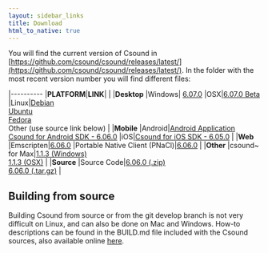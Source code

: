 ```yaml
---
layout: sidebar_links
title: Download
html_to_native: true
---
```


You will find the current version of Csound in [https://github.com/csound/csound/releases/latest/](https://github.com/csound/csound/releases/latest/). In the folder with the most recent version number you will find different files:


|----------
|**PLATFORM**|**LINK**|
|
|**Desktop**
|Windows| [6.07.0](https://github.com/csound/csound/releases/download/6.07.0/Setup_Csound6_x64_6.07.0.exe)
|OSX|[6.07.0 Beta](https://sourceforge.net/projects/csound/files/csound6/Csound6.07/csound6.07beta-OSX-universal.dmg/download)
|Linux|[Debian](https://packages.debian.org/search?keywords=csound&searchon=names&suite=all&section=all) <br/> [Ubuntu](http://packages.ubuntu.com/search?suite=all&searchon=names&keywords=csound) <br/> [Fedora](https://apps.fedoraproject.org/packages/csound) <br/>  Other (use source link below)
|
|**Mobile**
|Android|[Android Application](http://sourceforge.net/projects/csound/files/csound6/Csound6.06/CsoundApplication-release.apk/download) <br/>  [Csound for Android SDK - 6.06.0](http://sourceforge.net/projects/csound/files/csound6/Csound6.06/csound-android-6.06.0.zip/download)
|iOS|[Csound for iOS SDK - 6.05.0](http://sourceforge.net/projects/csound/files/csound6/Csound6.05/csound-iOS-6.05.0.zip/download)
|
|**Web**
|Emscripten|[6.06.0](http://sourceforge.net/projects/csound/files/csound6/Csound6.06/csound-emscripten-6.06.0.zip/download)
|Portable Native Client (PNaCl)|[6.06.0](http://sourceforge.net/projects/csound/files/csound6/Csound6.06/csound6.06-pnacl.tar.gz/download)
|
|**Other**
|csound~ for Max|[1.1.3 (Windows)](http://sourceforge.net/projects/csound/files/csound6/Csound6.05/csound~-_1.1.3.exe/download) <br/> [1.1.3 (OSX)](http://sourceforge.net/projects/csound/files/csound6/Csound6.05/csound~_v1.1.3.pkg/download)
|
|**Source**
|Source Code|[6.06.0 (.zip)](http://sourceforge.net/projects/csound/files/csound6/Csound6.06/Csound6.06.zip/download) <br/> [6.06.0 (.tar.gz)](http://sourceforge.net/projects/csound/files/csound6/Csound6.06/Csound6.06.tar.gz/download)
|

## Building from source

Building Csound from source or from the git develop branch is not very difficult on Linux, and can also be done on Mac and Windows. How-to descriptions can be found in the BUILD.md file included with the Csound sources, also available online [here](https://github.com/csound/csound/blob/develop/BUILD.md).

